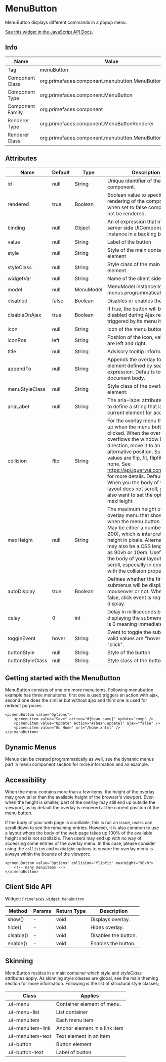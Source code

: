 # MenuButton

MenuButton displays different commands in a popup menu.

[See this widget in the JavaScript API Docs.](../jsdocs/classes/src_PrimeFaces.PrimeFaces.widget.MenuButton.html)

## Info

| Name | Value |
| --- | --- |
| Tag | menuButton
| Component Class | org.primefaces.component.menubutton.MenuButton
| Component Type | org.primefaces.component.MenuButton
| Component Family | org.primefaces.component |
| Renderer Type | org.primefaces.component.MenuButtonRenderer
| Renderer Class | org.primefaces.component.menubutton.MenuButtonRenderer

## Attributes

| Name | Default | Type | Description |
| --- | --- | --- | --- |
| id | null | String | Unique identifier of the component.
| rendered | true | Boolean | Boolean value to specify the rendering of the component, when set to false component will not be rendered.
| binding | null | Object | An el expression that maps to a server side UIComponent instance in a backing bean.
| value | null | String | Label of the button
| style | null | String | Style of the main container element
| styleClass | null | String | Style class of the main container element
| widgetVar | null | String | Name of the client side widget
| model | null | MenuModel | MenuModel instance to create menus programmatically
| disabled | false | Boolean | Disables or enables the button.
| disableOnAjax | true | Boolean | If true, the button will be disabled during Ajax requests triggered by its menu items.
| icon | null | String | Icon of the menu button.
| iconPos | left | String | Position of the icon, valid values are left and right.
| title | null | String | Advisory tooltip information.
| appendTo | null | String | Appends the overlay to the element defined by search expression. Defaults to document body.
| menuStyleClass | null | String | Style class of the overlay menu element.
| ariaLabel | null | String | The aria-label attribute is used to define a string that labels the current element for accessibility.
| collision | flip | String | For the overlay menu that shows up when the menu button is clicked. When the overlay menu overflows the window in some direction, move it to an alternative position. Supported values are flip, fit, flipfit and none. See https://api.jqueryui.com/position/ for more details. Defaults to flip. When you the body of your layout does not scroll, you may also want to set the option maxHeight.
| maxHeight | null | String | The maximum height of the overlay menu that shows up when the menu button is clicked. May be either a number (such as 200), which is interpreted as a height in pixels. Alternatively, may also be a CSS length such as 90vh or 10em. Useful in case the body of your layout does not scroll, especially in combination with the collision property.
| autoDisplay | true | Boolean | Defines whether the first level of submenus will be displayed on mouseover or not. When set to false, click event is required to display.
| delay | 0 | int | Delay in milliseconds before displaying the submenu. Default is 0 meaning immediate.
| toggleEvent | hover | String | Event to toggle the submenus, valid values are "hover" and "click".
| buttonStyle | null | String | Style of the button
| buttonStyleClass | null | String | Style class of the button

## Getting started with the MenuButton
MenuButton consists of one ore more menuitems. Following menubutton example has three
menuitems, first one is used triggers an action with ajax, second one does the similar but without
ajax and third one is used for redirect purposes.

```xhtml
<p:menuButton value="Options">
    <p:menuitem value="Save" action="#{bean.save}" update="comp" />
    <p:menuitem value="Update" action="#{bean.update}" ajax="false" />
    <p:menuitem value="Go Home" url="/home.xhtml" />
</p:menuButton>
```
## Dynamic Menus
Menus can be created programmatically as well, see the dynamic menus part in menu component
section for more information and an example.

## Accessibility

When the menu contains more than a few items, the height of the overlay may grow taller than the available height of the browser's viewport. Even when the height is smaller, part of the overlay may still end up outside the viewport, as by default the overlay is rendered at the current position of the menu button.

If the body of your web page is scrollable, this is not an issue, users can scroll down to see the remaining entries. However, it is also common to use a layout where the body of the web page takes up 100% of the available height and is not scrollable. Then users may end up with no way of accessing some entries of the overlay menu. In this case, please consider using the `collision` and `maxHeight` options to ensure the overlay menu is always within the bounds of the viewport:

```xhtml
<p:menuButton value="Options" collision="flipfit" maxHeight="90vh">
    <!-- many menuitems -->
</p:menuButton>
```

## Client Side API
Widget: `PrimeFaces.widget.MenuButton`

| Method | Params | Return Type | Description |
| --- | --- | --- | --- |
| show() | - | void | Displays overlay.
| hide() | - | void | Hides overlay.
| disable() | - | void | Disables the button.
| enable() | - | void | Enables the button.

## Skinning
MenuButton resides in a main container which _style_ and _styleClass_ attributes apply. As skinning
style classes are global, see the main theming section for more information. Following is the list of
structural style classes;

| Class | Applies |
| --- | --- |
| .ui-menu | Container element of menu.
| .ui-menu-list | List container
| .ui-menuitem | Each menu item
| .ui-menuitem-link | Anchor element in a link item
| .ui-menuitem-text | Text element in an item
| .ui-button | Button element
| .ui-button-text | Label of button

